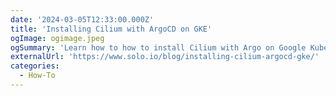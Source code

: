 ```yaml
---
date: '2024-03-05T12:33:00.000Z'
title: 'Installing Cilium with ArgoCD on GKE'
ogImage: ogimage.jpeg
ogSummary: 'Learn how to how to install Cilium with Argo on Google Kubernetes Engine in this short guide'
externalUrl: 'https://www.solo.io/blog/installing-cilium-argocd-gke/'
categories:
  - How-To
---
```


